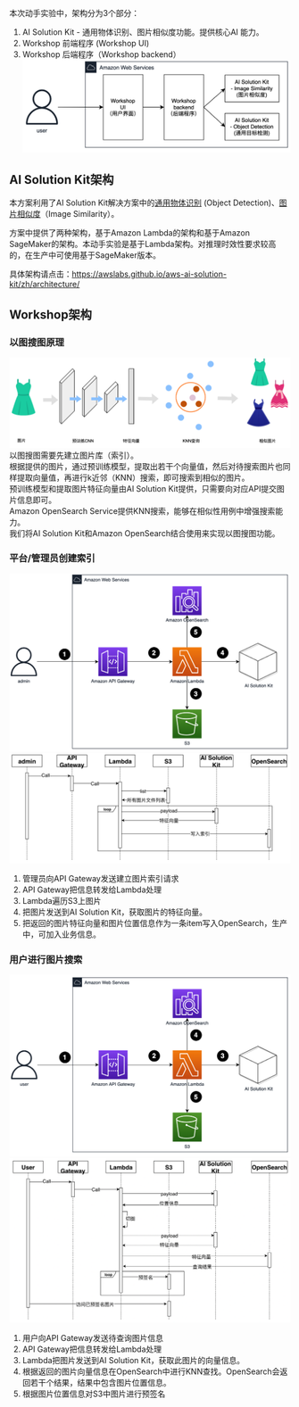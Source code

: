 本次动手实验中，架构分为3个部分：  

1. AI Solution Kit  - 通用物体识别、图片相似度功能。提供核心AI 能力。
2. Workshop 前端程序 (Workshop UI) 
3. Workshop 后端程序（Workshop backend）
![总体结构](images/overview.png)

## AI Solution Kit架构
本方案利用了AI Solution Kit解决方案中的[通用物体识别](https://awslabs.github.io/aws-ai-solution-kit/zh/deploy-object-recognition/) (Object Detection)、[图片相似度](https://awslabs.github.io/aws-ai-solution-kit/zh/deploy-image-similarity/)（Image Similarity）。 

方案中提供了两种架构，基于Amazon Lambda的架构和基于Amazon SageMaker的架构。本动手实验是基于Lambda架构。对推理时效性要求较高的，在生产中可使用基于SageMaker版本。

具体架构请点击：<https://awslabs.github.io/aws-ai-solution-kit/zh/architecture/>

## Workshop架构
### 以图搜图原理
![原理](images/principle.png)
以图搜图需要先建立图片库（索引）。  
根据提供的图片，通过预训练模型，提取出若干个向量值，然后对待搜索图片也同样提取向量值，再进行k近邻（KNN）搜索，即可搜索到相似的图片。  
预训练模型和提取图片特征向量由AI Solution Kit提供，只需要向对应API提交图片信息即可。  
Amazon OpenSearch Service提供KNN搜索，能够在相似性用例中增强搜索能力。  
我们将AI Solution Kit和Amazon OpenSearch结合使用来实现以图搜图功能。  
### 平台/管理员创建索引
![管理员架构图](images/admin-architecture.png)
![管理员时序图](images/admin-sequence.png)

1. 管理员向API Gateway发送建立图片索引请求
2. API Gateway把信息转发给Lambda处理
3. Lambda遍历S3上图片
4. 把图片发送到AI Solution Kit，获取图片的特征向量。
5. 把返回的图片特征向量和图片位置信息作为一条item写入OpenSearch，生产中，可加入业务信息。
### 用户进行图片搜索
![用户架构图](images/user-architecture.png)
![用户时序图](images/user-sequence.png)

1. 用户向API Gateway发送待查询图片信息
2. API Gateway把信息转发给Lambda处理
3. Lambda把图片发送到AI Solution Kit，获取此图片的向量信息。
4. 根据返回的图片向量信息在OpenSearch中进行KNN查找。OpenSearch会返回若干个结果，结果中包含图片位置信息。
5. 根据图片位置信息对S3中图片进行预签名